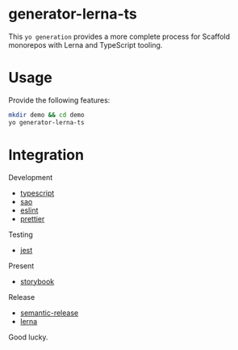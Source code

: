 # generator-lerna-ts
This `yo generation` provides a more complete process for Scaffold monorepos with Lerna and TypeScript tooling.

# Usage
Provide the following features:

```sh
mkdir demo && cd demo
yo generator-lerna-ts
```

# Integration

Development
- [typescript](https://www.typescriptlang.org/)
- [sao](https://github.com/saojs/sao)
- [eslint](https://eslint.org/)
- [prettier](https://prettier.io/)

Testing
- [jest](https://jestjs.io/)

Present
- [storybook](https://storybook.js.org/)

Release
- [semantic-release](https://github.com/semantic-release/semantic-release)
- [lerna](https://github.com/lerna/lerna)

Good lucky.